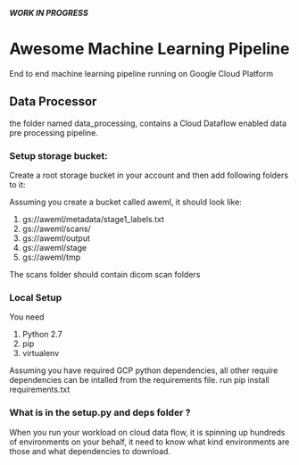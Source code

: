 ***WORK IN PROGRESS***

# Awesome Machine Learning Pipeline
End to end machine learning pipeline running on Google Cloud Platform

## Data Processor
the folder named data_processing, contains a Cloud Dataflow enabled data pre processing pipeline.

### Setup storage bucket:
Create a root storage bucket in your account and then add following folders to it:

Assuming you create a bucket called aweml, it should look like:

1. gs://aweml/metadata/stage1_labels.txt
2. gs://aweml/scans/
3. gs://aweml/output
4. gs://aweml/stage
5. gs://aweml/tmp

The scans folder should contain dicom scan folders

### Local Setup
You need 
1. Python 2.7
2. pip
3. virtualenv

Assuming you have required GCP python dependencies, all other require dependencies can be intalled from the requirements file.
run pip install requirements.txt

### What is in the setup.py and deps folder ?
When you run your workload on cloud data flow, it is spinning up hundreds of environments on your behalf, it need to know what kind environments are those and what dependencies to download.

